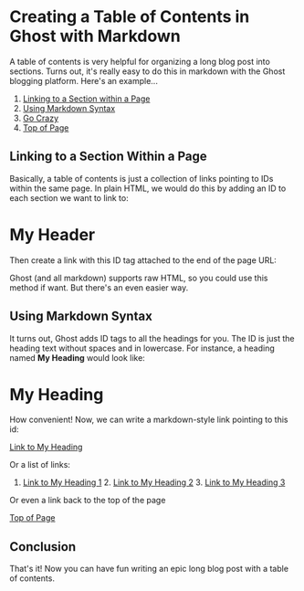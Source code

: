 # Creating a Table of Contents in Ghost with Markdown

A table of contents is very helpful for organizing a long blog post into sections. Turns out, it's really easy to do this in markdown with the Ghost blogging platform. Here's an example...

1. [Linking to a Section within a Page](#linkingtoasectionwithinapage)
2. [Using Markdown Syntax](#usingmarkdownsyntax)
3. [Go Crazy](#gocrazy)
4. [Top of Page]()

## Linking to a Section Within a Page

Basically, a table of contents is just a collection of links pointing to IDs within the same page. In plain HTML, we would do this by adding an ID to each section we want to link to:

  <h1 id="myheader">My Header</h1>

Then create a link with this ID tag attached to the end of the page URL:

  <a href="http://example.com/mypage#myheader"></a>

Ghost (and all markdown) supports raw HTML, so you could use this method if want. But there's an even easier way.

## Using Markdown Syntax

It turns out, Ghost adds ID tags to all the headings for you. The ID is just the heading text without spaces and in lowercase. For instance, a heading named **My Heading** would look like:

  <h1 id="myheading">My Heading</h1>

How convenient! Now, we can write a markdown-style link pointing to this id:

  [Link to My Heading](#myheading)

Or a list of links:

  1. [Link to My Heading 1](#myheading1)
    2. [Link to My Heading 2](#myheading2)
    3. [Link to My Heading 3](#myheading3)

Or even a link back to the top of the page

  [Top of Page](#)

## Conclusion

That's it! Now you can have fun writing an epic long blog post with a table of contents.


